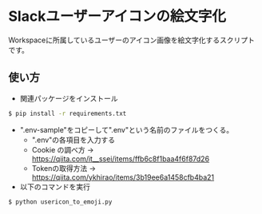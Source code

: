 # Slackユーザーアイコンの絵文字化

Workspaceに所属しているユーザーのアイコン画像を絵文字化するスクリプトです。



## 使い方



* 関連パッケージをインストール

```bash
$ pip install -r requirements.txt
```

* ".env-sample"をコピーして".env"という名前のファイルをつくる。
  * ".env"の各項目を入力する
  * Cookie の調べ方 -> <https://qiita.com/it__ssei/items/ffb6c8f1baa4f6f87d26>
  * Tokenの取得方法 -> <https://qiita.com/ykhirao/items/3b19ee6a1458cfb4ba21>
* 以下のコマンドを実行

```bash
$ python usericon_to_emoji.py
```

